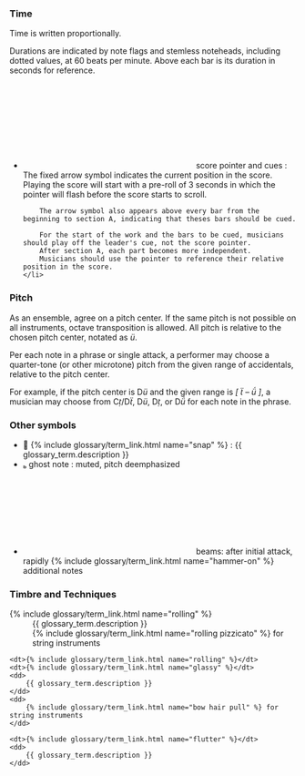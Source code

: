 ### Time
Time is written proportionally.
<!--, including durations. The release of notes is not shown—musicians should release in time. Play duration/phrase only once, not repeated. -->
Durations are indicated by note flags and stemless noteheads, including dotted values, at 60 beats per minute.
Above each bar is its duration in seconds for reference.
<ul>
    <li>
        <svg class="info-cue"></svg> score pointer and cues :
        The fixed arrow symbol indicates the current position in the score.
        Playing the score will start with a pre-roll of 3 seconds in which the pointer will flash before the score starts to scroll.

        The arrow symbol also appears above every bar from the beginning to section A, indicating that theses bars should be cued.

        For the start of the work and the bars to be cued, musicians should play off the leader's cue, not the score pointer.
        After section A, each part becomes more independent.
        Musicians should use the pointer to reference their relative position in the score.
    </li>
</ul>

### Pitch
As an ensemble, agree on a pitch center.
If the same pitch is not possible on all instruments, octave transposition is allowed.
All pitch is relative to the chosen pitch center, notated as <i class="symbol">&#xe261;</i>.

Per each note in a phrase or single attack, a performer may choose a quarter-tone (or other microtone) pitch from the given range of accidentals, relative to the pitch center.

For example, if the pitch center is
D<i class="symbol">&#xe261;</i> and the given range is
<i class="symbol">[ &#xe280; – &#xe262; ]</i>,
a musician may choose from
C<i class="symbol">&#xe282;</i>/D<i class="symbol">&#xe280;</i>,
D<i class="symbol">&#xe261;</i>,
D<i class="symbol">&#xe282;</i>, or
D<i class="symbol">&#xe262;</i> for each note in the phrase.

### Other symbols
<ul>
    <li>
        <span class="symbol">&#xe630;</span> {% include glossary/term_link.html name="snap" %} : {{ glossary_term.description }}
    </li>
    <li>
        <span class="symbol">&#xe0a9;</span> ghost note : muted, pitch deemphasized
    </li>
    <li>
        <svg class="info-ghost"></svg>
        beams: after initial attack, rapidly {% include glossary/term_link.html name="hammer-on" %} additional notes
    </li>
</ul>

### Timbre and Techniques
<dl>
    <dt>{% include glossary/term_link.html name="rolling" %}</dt>
    <dd>
        {{ glossary_term.description }}
    </dd>
    <dd>
        {% include glossary/term_link.html name="rolling pizzicato" %} for string instruments
    </dd>

    <dt>{% include glossary/term_link.html name="rolling" %}</dt>
    <dt>{% include glossary/term_link.html name="glassy" %}</dt>
    <dd>
        {{ glossary_term.description }}
    </dd>
    <dd>
        {% include glossary/term_link.html name="bow hair pull" %} for string instruments
    </dd>

    <dt>{% include glossary/term_link.html name="flutter" %}</dt>
    <dd>
        {{ glossary_term.description }}
    </dd>
</dl>
